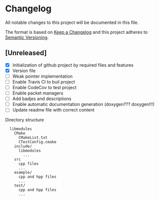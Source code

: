 # Changelog
All notable changes to this project will be documented in this file.

The format is based on [Keep a Changelog](http://keepachangelog.com/en/1.0.0/)
and this project adheres to [Semantic Versioning](http://semver.org/spec/v2.0.0.html).

## [Unreleased]
- [x] Initialization of github project by required files and features
- [x] Version file
- [ ] Weak pointer implementation
- [ ] Enable Travis CI to buil project
- [ ] Enable CodeCov to test project
- [ ] Enable packet managers
- [ ] Add badjes and descriptions
- [ ] Enable automatic documentation generation (doxygen??? doxygen!!!)
- [ ] Update readme file with correct content

Directory structure
```
  libmodules
    CMake
      CMakeList.txt
      CTestConfig.cmake
    include/
      libmodules
        ...
    src
      cpp files
      ...
    example/
      cpp and hpp files
      ...
    test/
      cpp and hpp files
      ...
```
